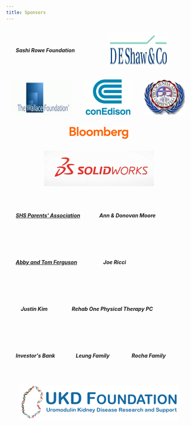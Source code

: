 ```yaml
---
title: Sponsors
---
```

<style>
  .flex-container {
    display: flex;
    flex-wrap: wrap;
  }

  .flex-container > img {
    max-width: 100px;
    min-width: 100px;
    margin: 10px;
    text-align: center;
    line-height: 75px;
    font-size: 35px;
    max-height: 6rem;
    padding: 1rem;
    display: block;
    margin: 0 auto;
    max-width: -webkit-fill-available;
  }

  .flex-container > h6 {
    max-height: 8rem;
    min-width: 100px;
        margin: 10px;
    padding: 1rem;
        line-height: 75px;
    text-align: center;
  }

  h6 {
    max-height: 8rem;
    padding: 1rem;
    text-align: center;
  }
</style>
<div class="flex-container">
  <h6><strong>Sashi Rowe Foundation</strong></h6>
  <img alt="D.E. Shaw & Co." src="./deshaw.gif">
  <img alt="The Wallace Foundation" src="./wallacefoundation.gif">
  <img alt="Con Edison" src="./conedison.gif">
  <img alt="SHS Alumni Association" src="./shsaa.gif">
  <img alt="Bloomberg" src="./bloomberg.gif">
  <img alt="Solidworks" src="./solidworks.gif">
  <h6><a class="red-text" href="http://stuy-pa.org/home/"><strong>SHS Parents' Association</strong></a></h6>
  <h6><strong>Ann & Donovan Moore</strong></h6>
  <h6><a class="red-text" href="http://www.coxandco.com/management/tom-ferguson.html"><strong>Abby and Tom Ferguson</strong></a></h6>
  <h6><strong>Joe Ricci</strong></h6>
  <h6><strong>Justin Kim</strong></h6>
  <h6><strong>Rehab One Physical Therapy PC</strong></h6>
  <h6><strong>Investor's Bank</strong></h6>
  <h6><strong>Leung Family</strong></h6>
  <h6><strong>Rocha Family</strong></h6>
  <img alt="UKD Foundation" src="./ukdfoundation.gif">
</div>
  </div>
</div>